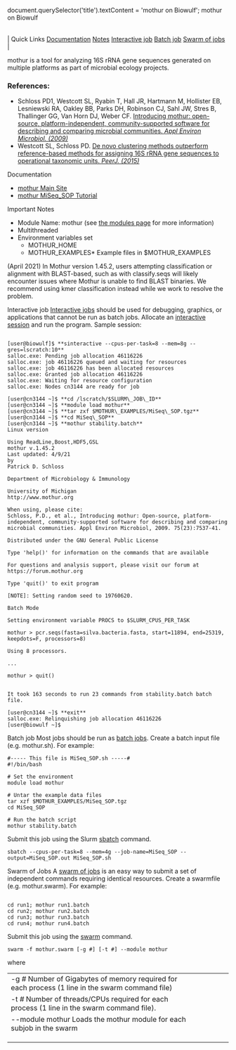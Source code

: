 

document.querySelector('title').textContent = 'mothur on Biowulf';
mothur on Biowulf


|  |
| --- |
| 
Quick Links
[Documentation](#doc)
[Notes](#notes)
[Interactive job](#int) 
[Batch job](#sbatch) 
[Swarm of jobs](#swarm) 
 |


mothur is a tool for analyzing 16S rRNA gene sequences generated on multiple platforms as part of microbial ecology projects.


### References:


* Schloss PD1, Westcott SL, Ryabin T, Hall JR, Hartmann M, Hollister EB, Lesniewski RA, Oakley BB, Parks DH, Robinson CJ, Sahl JW, Stres B, Thallinger GG, Van Horn DJ, Weber CF. [Introducing mothur: open-source, platform-independent, community-supported software for describing and comparing microbial communities. *Appl Environ Microbiol. (2009)*](https://www.ncbi.nlm.nih.gov/pubmed/19801464)
* Westcott SL, Schloss PD. [De novo clustering methods outperform reference-based methods for assigning 16S rRNA gene sequences to operational taxonomic units. *PeerJ. (2015)*](https://www.ncbi.nlm.nih.gov/pubmed/26664811)


Documentation
* [mothur Main Site](http://www.mothur.org/wiki/Main_Page)
* [mothur MiSeq\_SOP Tutorial](http://www.mothur.org/wiki/MiSeq_SOP)


Important Notes
* Module Name: mothur (see [the modules page](/apps/modules.html) for more information)
* Multithreaded
* Environment variables set 
	+ MOTHUR\_HOME
	+ MOTHUR\_EXAMPLES* Example files in $MOTHUR\_EXAMPLES


 (April 2021) In Mothur version 1.45.2, users attempting classification or alignment with BLAST-based, such as with classify.seqs will likely encounter issues where Mothur is unable to find BLAST binaries. We recommend using kmer classification instead while we work to resolve the problem.




Interactive job
[Interactive jobs](/docs/userguide.html#int) should be used for debugging, graphics, or applications that cannot be run as batch jobs.
Allocate an [interactive session](/docs/userguide.html#int) and run the program. Sample session:



```

[user@biowulf]$ **sinteractive --cpus-per-task=8 --mem=8g --gres=lscratch:10**
salloc.exe: Pending job allocation 46116226
salloc.exe: job 46116226 queued and waiting for resources
salloc.exe: job 46116226 has been allocated resources
salloc.exe: Granted job allocation 46116226
salloc.exe: Waiting for resource configuration
salloc.exe: Nodes cn3144 are ready for job

[user@cn3144 ~]$ **cd /lscratch/$SLURM\_JOB\_ID**
[user@cn3144 ~]$ **module load mothur**
[user@cn3144 ~]$ **tar zxf $MOTHUR\_EXAMPLES/MiSeq\_SOP.tgz**
[user@cn3144 ~]$ **cd MiSeq\_SOP**
[user@cn3144 ~]$ **mothur stability.batch**
Linux version

Using ReadLine,Boost,HDF5,GSL
mothur v.1.45.2
Last updated: 4/9/21
by
Patrick D. Schloss

Department of Microbiology & Immunology

University of Michigan
http://www.mothur.org

When using, please cite:
Schloss, P.D., et al., Introducing mothur: Open-source, platform-independent, community-supported software for describing and comparing microbial communities. Appl Environ Microbiol, 2009. 75(23):7537-41.

Distributed under the GNU General Public License

Type 'help()' for information on the commands that are available

For questions and analysis support, please visit our forum at https://forum.mothur.org

Type 'quit()' to exit program

[NOTE]: Setting random seed to 19760620.

Batch Mode

Setting environment variable PROCS to $SLURM_CPUS_PER_TASK

mothur > pcr.seqs(fasta=silva.bacteria.fasta, start=11894, end=25319, keepdots=F, processors=8)

Using 8 processors.

...

mothur > quit()


It took 163 seconds to run 23 commands from stability.batch batch file.

[user@cn3144 ~]$ **exit**
salloc.exe: Relinquishing job allocation 46116226
[user@biowulf ~]$

```


Batch job
Most jobs should be run as [batch jobs](/docs/userguide.html#submit).
Create a batch input file (e.g. mothur.sh). For example:



```
#----- This file is MiSeq_SOP.sh -----#
#!/bin/bash

# Set the environment
module load mothur

# Untar the example data files
tar xzf $MOTHUR_EXAMPLES/MiSeq_SOP.tgz
cd MiSeq_SOP

# Run the batch script
mothur stability.batch

```

Submit this job using the Slurm [sbatch](/docs/userguide.html) command.



```
sbatch --cpus-per-task=8 --mem=4g --job-name=MiSeq_SOP --output=MiSeq_SOP.out MiSeq_SOP.sh
```

Swarm of Jobs 
A [swarm of jobs](/apps/swarm.html) is an easy way to submit a set of independent commands requiring identical resources.
Create a swarmfile (e.g. mothur.swarm). For example:



```

cd run1; mothur run1.batch
cd run2; mothur run2.batch
cd run3; mothur run3.batch
cd run4; mothur run4.batch

```

Submit this job using the [swarm](/apps/swarm.html) command.



```
swarm -f mothur.swarm [-g #] [-t #] --module mothur
```

where


|  |  |  |  |  |  |
| --- | --- | --- | --- | --- | --- |
| -g *#*  Number of Gigabytes of memory required for each process (1 line in the swarm command file)
 | -t *#* Number of threads/CPUs required for each process (1 line in the swarm command file).
 | --module mothur Loads the mothur module for each subjob in the swarm 
 | |
 | |
 | |








